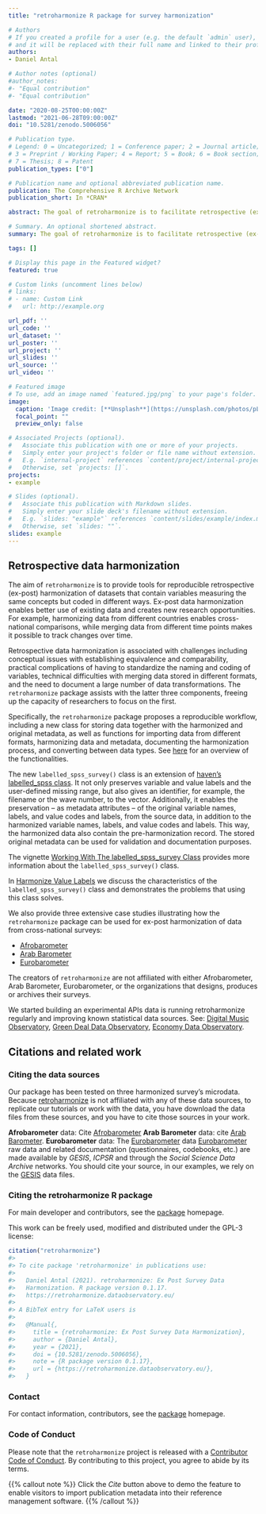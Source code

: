 ```yaml
---
title: "retroharmonize R package for survey harmonization"

# Authors
# If you created a profile for a user (e.g. the default `admin` user), write the username (folder name) here 
# and it will be replaced with their full name and linked to their profile.
authors:
- Daniel Antal

# Author notes (optional)
#author_notes:
#- "Equal contribution"
#- "Equal contribution"

date: "2020-08-25T00:00:00Z"
lastmod: "2021-06-28T09:00:00Z"
doi: "10.5281/zenodo.5006056"

# Publication type.
# Legend: 0 = Uncategorized; 1 = Conference paper; 2 = Journal article;
# 3 = Preprint / Working Paper; 4 = Report; 5 = Book; 6 = Book section;
# 7 = Thesis; 8 = Patent
publication_types: ["0"]

# Publication name and optional abbreviated publication name.
publication: The Comprehensive R Archive Network
publication_short: In *CRAN*

abstract: The goal of retroharmonize is to facilitate retrospective (ex-post) harmonization of data, particularly survey data, in a reproducible manner. The package provides tools for organizing the metadata, standardizing the coding of variables, variable names and value labels, including missing values, and for documenting all transformations, with the help of comprehensive S3 classes.

# Summary. An optional shortened abstract.
summary: The goal of retroharmonize is to facilitate retrospective (ex-post) harmonization of data, particularly survey data, in a reproducible manner.

tags: []

# Display this page in the Featured widget?
featured: true

# Custom links (uncomment lines below)
# links:
# - name: Custom Link
#   url: http://example.org

url_pdf: ''
url_code: ''
url_dataset: ''
url_poster: ''
url_project: ''
url_slides: ''
url_source: ''
url_video: ''

# Featured image
# To use, add an image named `featured.jpg/png` to your page's folder. 
image:
  caption: 'Image credit: [**Unsplash**](https://unsplash.com/photos/pLCdAaMFLTE)'
  focal_point: ""
  preview_only: false

# Associated Projects (optional).
#   Associate this publication with one or more of your projects.
#   Simply enter your project's folder or file name without extension.
#   E.g. `internal-project` references `content/project/internal-project/index.md`.
#   Otherwise, set `projects: []`.
projects:
- example

# Slides (optional).
#   Associate this publication with Markdown slides.
#   Simply enter your slide deck's filename without extension.
#   E.g. `slides: "example"` references `content/slides/example/index.md`.
#   Otherwise, set `slides: ""`.
slides: example
---
```


## Retrospective data harmonization

The aim of `retroharmonize` is to provide tools for reproducible
retrospective (ex-post) harmonization of datasets that contain variables
measuring the same concepts but coded in different ways. Ex-post data
harmonization enables better use of existing data and creates new
research opportunities. For example, harmonizing data from different
countries enables cross-national comparisons, while merging data from
different time points makes it possible to track changes over time.

Retrospective data harmonization is associated with challenges including
conceptual issues with establishing equivalence and comparability,
practical complications of having to standardize the naming and coding
of variables, technical difficulties with merging data stored in
different formats, and the need to document a large number of data
transformations. The `retroharmonize` package assists with the latter
three components, freeing up the capacity of researchers to focus on the
first.

Specifically, the `retroharmonize` package proposes a reproducible
workflow, including a new class for storing data together with the
harmonized and original metadata, as well as functions for importing
data from different formats, harmonizing data and metadata, documenting
the harmonization process, and converting between data types. See
[here](https://retroharmonize.dataobservatory.eu/reference/retrohamonize.html)
for an overview of the functionalities.

The new `labelled_spss_survey()` class is an extension of [haven’s labelled\_spss class](https://haven.tidyverse.org/reference/labelled_spss.html). It not
only preserves variable and value labels and the user-defined missing
range, but also gives an identifier, for example, the filename or the
wave number, to the vector. Additionally, it enables the preservation –
as metadata attributes – of the original variable names, labels, and
value codes and labels, from the source data, in addition to the
harmonized variable names, labels, and value codes and labels. This way,
the harmonized data also contain the pre-harmonization record. The
stored original metadata can be used for validation and documentation
purposes.

The vignette [Working With The labelled\_spss\_survey Class](https://retroharmonize.dataobservatory.eu/articles/labelled_spss_survey.html)
provides more information about the `labelled_spss_survey()` class.

In [Harmonize Value Labels](https://retroharmonize.dataobservatory.eu/articles/harmonize_labels.html)
we discuss the characteristics of the `labelled_spss_survey()` class and
demonstrates the problems that using this class solves.

We also provide three extensive case studies illustrating how the
`retroharmonize` package can be used for ex-post harmonization of data
from cross-national surveys:

-   [Afrobarometer](https://retroharmonize.dataobservatory.eu/articles/afrobarometer.html)
-   [Arab
    Barometer](https://retroharmonize.dataobservatory.eu/articles/arabbarometer.html)
-   [Eurobarometer](https://retroharmonize.dataobservatory.eu/articles/eurobarometer.html)

The creators of `retroharmonize` are not affiliated with either
Afrobarometer, Arab Barometer, Eurobarometer, or the organizations that
designs, produces or archives their surveys.

We started building an experimental APIs data is running retroharmonize
regularly and improving known statistical data sources. See: [Digital Music Observatory](https://music.dataobservatory.eu/), [Green Deal Data Observatory](https://greendeal.dataobservatory.eu/), [Economy Data Observatory](https://economy.dataobservatory.eu/).

## Citations and related work

### Citing the data sources

Our package has been tested on three harmonized survey’s microdata.
Because [retroharmonize](https://retroharmonize.dataobservatory.eu/) is
not affiliated with any of these data sources, to replicate our
tutorials or work with the data, you have download the data files from
these sources, and you have to cite those sources in your work.

**Afrobarometer** data: Cite
[Afrobarometer](https://afrobarometer.org/data/) **Arab Barometer**
data: cite [Arab
Barometer](https://www.arabbarometer.org/survey-data/data-downloads/).
**Eurobarometer** data: The
[Eurobarometer](https://ec.europa.eu/commfrontoffice/publicopinion/index.cfm)
data
[Eurobarometer](https://ec.europa.eu/commfrontoffice/publicopinion/index.cfm)
raw data and related documentation (questionnaires, codebooks, etc.) are
made available by *GESIS*, *ICPSR* and through the *Social Science Data
Archive* networks. You should cite your source, in our examples, we rely
on the
[GESIS](https://www.gesis.org/en/eurobarometer-data-service/search-data-access/data-access)
data files.

### Citing the retroharmonize R package

For main developer and contributors, see the
[package](https://retroharmonize.dataobservatory.eu/) homepage.

This work can be freely used, modified and distributed under the GPL-3
license:

``` r
citation("retroharmonize")
#> 
#> To cite package 'retroharmonize' in publications use:
#> 
#>   Daniel Antal (2021). retroharmonize: Ex Post Survey Data
#>   Harmonization. R package version 0.1.17.
#>   https://retroharmonize.dataobservatory.eu/
#> 
#> A BibTeX entry for LaTeX users is
#> 
#>   @Manual{,
#>     title = {retroharmonize: Ex Post Survey Data Harmonization},
#>     author = {Daniel Antal},
#>     year = {2021},
#>     doi = {10.5281/zenodo.5006056},
#>     note = {R package version 0.1.17},
#>     url = {https://retroharmonize.dataobservatory.eu/},
#>   }
```

### Contact

For contact information, contributors, see the
[package](https://retroharmonize.dataobservatory.eu/) homepage.

### Code of Conduct

Please note that the `retroharmonize` project is released with a
[Contributor Code of Conduct](https://www.contributor-covenant.org/version/2/0/code_of_conduct/).
By contributing to this project, you agree to abide by its terms.


{{% callout note %}}
Click the *Cite* button above to demo the feature to enable visitors to import publication metadata into their reference management software.
{{% /callout %}}

